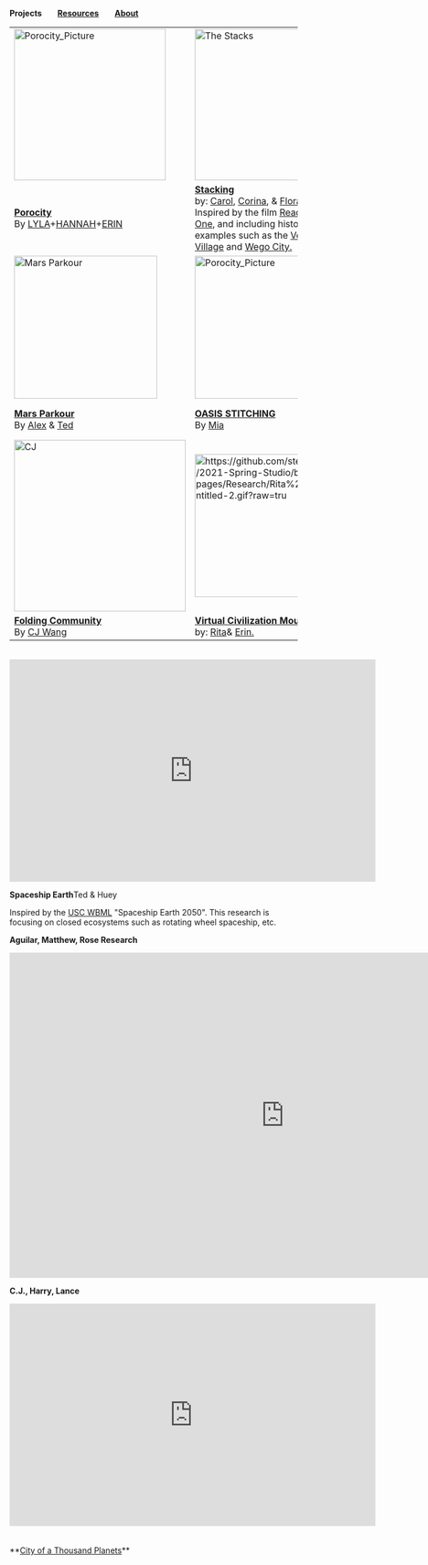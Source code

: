 **Projects** &nbsp; &nbsp; &nbsp;        **[Resources](https://steenblikrs.github.io/2021-Spring-Studio/Resources)**  &nbsp; &nbsp; &nbsp;    **[About](https://steenblikrs.github.io/2021-Spring-Studio/About)**

<table style="width:100%; border-collapse: collapse; border: none;">
  <tr style="border: none;">
    <td style="border: none;"><a href="https://steenblikrs.github.io/2021-Spring-Studio/Research/Porocity">
         <img alt="Porocity_Picture" src="https://raw.githubusercontent.com/steenblikrs/2021-Spring-Studio/gh-pages/Research/Porocity/cover_picture.jpg" width="265"></a>
</td>
<td style="border: none;"><a href="https://steenblikrs.github.io/2021-Spring-Studio/Research/Stacking">
         <img alt="The Stacks" src="https://raw.githubusercontent.com/steenblikrs/2021-Spring-Studio/gh-pages/Research/Stacking/rpo-c.jpg" width="265"></a>
</td>
<td style="border: none;"><a href="https://steenblikrs.github.io/2021-Spring-Studio/Research/Floating/index">
         <img alt="Floating_Picture" src="https://raw.githubusercontent.com/steenblikrs/2021-Spring-Studio/gh-pages/Research/Floating/sky%20city.jpg" width="190"></a>
</td>
</tr>
<tr>
<td style="border: none;"><strong><a href="https://steenblikrs.github.io/2021-Spring-Studio/Research/Porocity/">Porocity</a></strong>  <br/>By <a href="https://lylayaoarchitectural.cargo.site/">LYLA</a>+<a href="https://jiayiny.wixsite.com/mysite/">HANNAH</a>+<a href="Eyoung:
https://yiyanglll.cargo.site/">ERIN</a>
</td>
<td style="border: none;"><strong><a href="https://steenblikrs.github.io/2021-Spring-Studio/Research/Stacking">Stacking</a></strong><br/>    
by: <a href="https://steenblikrs.github.io/2021-Spring-Studio/students/Carol/index">Carol</a>, <a href="https://steenblikrs.github.io/2021-Spring-Studio/students/Corina/index">Corina</a>, & <a href="https://zmrflora.github.io/Portfolio/">Flora</a><br/>
Inspired by the film <a href="https://en.wikipedia.org/wiki/Ready_Player_One_(film)">Ready Player One</a>, and including historical examples such as the 
      <a href="https://www.mvrdv.nl/projects/13/vertical-village">Vertical Village</a> and <a href="https://thewhyfactory.com/project/wego-tailor-made-housing">Wego City.</a></td>
<td style="border: none;"><strong><a href="https://steenblikrs.github.io/2021-Spring-Studio/Research/Floating/index">Floating</a></strong>  
      By <a href="https://steenblikrs.github.io/2021-Spring-Studio/students/Sarry/index">Sarry</a>, 
      <a href="https://steenblikrs.github.io/2021-Spring-Studio/students/Rachel/index">Rachel</a>, 
      <a href="https://steenblikrs.github.io/2021-Spring-Studio/students/Kristen/index">Kristen</a></br>
      Inspired by the theory of <a href="https://thewhyfactory.com/news/what-if-we-could-fly-sky-city-presentation/">Sky City</a>, and 
      <a href="https://starwars.fandom.com/wiki/Cloud_City">the Cloud City</a> in the movie Star War.
</td>
</tr>

<tr style="border: none;"> 
<td style="border: none;"><a href="https://steenblikrs.github.io/2021-Spring-Studio/students/Alex/index"><img alt="Mars Parkour" 
 src="https://github.com/steenblikrs/2021-Spring-Studio/blob/26c35212d94553c86952c1dbe2a263c99a82f5de/students/Alex/pic/01.gif?raw=true" width="250"></a>
</td>
<td style="border: none;"><a href="https://w03travelstudio.wordpress.com/2021/05/05/oasis-stitching/">
         <img alt="Porocity_Picture" src="https://github.com/steenblikrs/2021-Spring-Studio/blob/gh-pages/students/Mia/3.png?raw=true" width="250"></a>
</td>
<td style="border: none;"><a href="https://steenblikrs.github.io/2021-Spring-Studio/students/Stafford/Final/Projects">
         <img alt="STAFFORD PROJECTS" src="https://raw.githubusercontent.com/steenblikrs/2021-Spring-Studio/gh-pages/Research/Stafford%20Research/%E5%BE%AE%E4%BF%A1%E6%88%AA%E5%9B%BE_20210608132711.png" width="250"></a></td>
</tr>
 
<tr style="border: none;">
<td style="border: none;"><strong><a href="https://steenblikrs.github.io/2021-Spring-Studio/students/Alex/index">Mars Parkour</a></strong>  <br/>By <a href="https://steenblikrs.github.io/2021-Spring-Studio/students/Alex/index">Alex</a> & <a href="https://steenblikrs.github.io/2021-Spring-Studio/students/Ted/index">Ted</a>
</td>
<td style="border: none;"><strong><a href="https://w03travelstudio.wordpress.com/2021/05/05/oasis-stitching/">OASIS STITCHING</a></strong>  
<br/>By <a href="https://steenblikrs.github.io/2021-Spring-Studio/students/Mia/index">Mia</a></td>
<td style="border: none;"><strong><a href="https://steenblikrs.github.io/2021-Spring-Studio/students/Stafford/Final/Projects">REBORN TOMB</a></strong>  <br/>
  <br/>By <a href="https://dvcwskbmei.mobirisesite.com/">Stafford</a></td>
  
<tr style="border: none;">
  </td>
<td style="border: none;"><a href="https://w03travelstudio.wordpress.com/2021/05/07/folding-community/">
         <img alt="CJ" src="https://github.com/steenblikrs/2021-Spring-Studio/blob/99cfba627b49905c7b81633513a23f7a9d889347/students/CJ/322121.jpg" width="300"></a></td>
         </td>
<td style="border: none;"><a href="https://2021springarchstudiowork.cargo.site/">
         <img alt="https://github.com/steenblikrs/2021-Spring-Studio/blob/gh-pages/Research/Rita%26Erin/Untitled-2.gif?raw=tru" width="250"></a></td>
</tr>
<td style="border: none;"><strong><a href="https://w03travelstudio.wordpress.com/2021/05/07/folding-community/">Folding Community</a></strong>  <br/>By <a href="https://chunjiew.wordpress.com">CJ Wang</a>
  <td style="border: none;"><strong><a href="https://2021springarchstudiowork.cargo.site/">Virtual Civilization Mounument</a></strong><br/>    
by: <a href="https://httprita.cargo.site/">Rita</a>& <a href="https://yiyanglll.cargo.site/">Erin.</a><br/>
</td>
</tr>
</table>

<br/>



<iframe src="https://docs.google.com/presentation/d/e/2PACX-1vQcREzO3Unwooob4wOOWULBMHdu9ISg40RN_Ja8kDPWDl1vGB7p2SM9oktqH7vg3w/embed?start=true&loop=true&delayms=3000" frameborder="0" width="640" height="389" allowfullscreen="true" mozallowfullscreen="true" webkitallowfullscreen="true"></iframe>

<strong>Spaceship Earth</strong>Ted & Huey

Inspired by the [USC WBML](https://worldbuilding.usc.edu/) "Spaceship Earth 2050". This research is focusing on closed ecosystems such as rotating wheel spaceship, etc.

<strong>Aguilar, Matthew, Rose Research</strong>
<iframe src="https://docs.google.com/presentation/d/e/2PACX-1vSbMaHjGB0clBZ8iXI7JcFHuVuF1FElVrDrA-gac5hmn6gwlhNOUGgMD0ELDModmtTqCHXWuAswJKx0/embed?start=true&loop=true&delayms=3000" frameborder="0" width="960" height="569" allowfullscreen="true" mozallowfullscreen="true" webkitallowfullscreen="true"></iframe>
<br/>

<strong>C.J., Harry, Lance</strong>
<iframe src="https://docs.google.com/presentation/d/e/2PACX-1vRNjG565_2GiMWgezXsS_V67huWbOUbBTyfnys6IYD4OlH0Qn7mI8iZMBs5I7zN5w/embed?start=true&loop=true&delayms=3000" frameborder="0" width="640" height="389" allowfullscreen="true" mozallowfullscreen="true" webkitallowfullscreen="true"></iframe>
<br/>
<br/>

<br>
**<a href="https://steenblikrs.github.io/2021-Spring-Studio/Research/station/index">City of a Thousand Planets</a>**



 <br/>
 <br/>
 <br/>
 <br/>
 <br/>
 <br/>
 <br/>
 <br/>
 <br/>
 <br/>




















